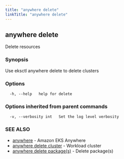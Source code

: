 ```yaml
---
title: "anywhere delete"
linkTitle: "anywhere delete"
---
```


## anywhere delete

Delete resources

### Synopsis

Use eksctl anywhere delete to delete clusters

### Options

```
  -h, --help   help for delete
```

### Options inherited from parent commands

```
  -v, --verbosity int   Set the log level verbosity
```

### SEE ALSO

* [anywhere](../anywhere/)	 - Amazon EKS Anywhere
* [anywhere delete cluster](../anywhere_delete_cluster/)	 - Workload cluster
* [anywhere delete package(s)](../anywhere_delete_packages/)	 - Delete package(s)

